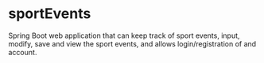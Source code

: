 ﻿# sportEvents
Spring Boot web application that can keep track of sport events, input, modify, save and view the sport events, and allows login/registration of and account.
